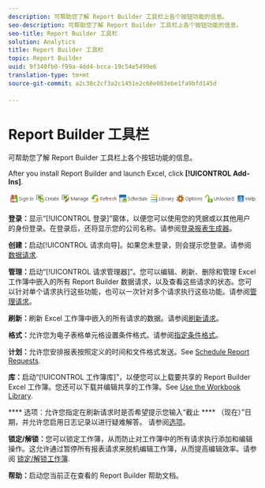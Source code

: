 ```yaml
---
description: 可帮助您了解 Report Builder 工具栏上各个按钮功能的信息。
seo-description: 可帮助您了解 Report Builder 工具栏上各个按钮功能的信息。
seo-title: Report Builder 工具栏
solution: Analytics
title: Report Builder 工具栏
topic: Report Builder
uuid: 9f340fb0-f99a-4dd4-bcca-19c54e5499e6
translation-type: tm+mt
source-git-commit: a2c38c2cf3a2c1451e2c60e003ebe1fa9bfd145d

---
```



# Report Builder 工具栏

可帮助您了解 Report Builder 工具栏上各个按钮功能的信息。

After you install Report Builder and launch Excel, click **[!UICONTROL Add-Ins]**.

![](assets/report_builder_toolbar.png)

**登录：**&#x200B;显示“[!UICONTROL 登录]”窗体，以便您可以使用您的凭据或以其他用户的身份登录。在登录后，还将显示您的公司名称。请参阅[登录报表生成器](../../analyze/report-builder/setup/t-loggin-in-to-reportbuilder.md#task_08762953310F4FB0B91C0B1AA5044BAC)。

**创建：**&#x200B;启动[!UICONTROL 请求向导]。如果您未登录，则会提示您登录。请参阅 [数据请求](../../analyze/report-builder/data-requests/data-requests.md#concept_E14C1E6B63C44D02BF8D80021B4B0F89).

**管理：**&#x200B;启动“[!UICONTROL 请求管理器]”。您可以编辑、刷新、删除和管理 Excel 工作簿中嵌入的所有 Report Builder 数据请求，以及查看这些请求的状态。您可以针对单个请求执行这些功能，也可以一次针对多个请求执行这些功能。请参阅[管理请求](../../analyze/report-builder/manage-requests/r-arb-manage-requests.md)。

**刷新：**&#x200B;刷新 Excel 工作簿中嵌入的所有请求的数据。请参阅[刷新请求](../../analyze/report-builder/manage-requests/t-refresh-a-request.md#task_96556DB051A2479A955999D3837EE609)。

**格式：**&#x200B;允许您为电子表格单元格设置条件格式。请参阅[指定条件格式](../../analyze/report-builder/manage-requests/specify-conditional-formatting.md#concept_14E74D5B12A940588CD56AAB42831DEA)。

**计划：**&#x200B;允许您安排报表按照定义的时间和文件格式发送。See [Schedule Report Requests](../../analyze/report-builder/schedule-report-requests.md#concept_425CEC16D3B149E09EC341CF12F59FA8).

**库：**&#x200B;启动“[!UICONTROL 工作簿库]”，以便您可以上载要共享的 Report Builder Excel 工作簿。您还可以下载并编辑共享的工作簿。See [Use the Workbook Library](../../analyze/report-builder/workbook-library/t-upload-a-workbook.md).

**** 选项：允许您指定在刷新请求时是否希望提示您输入“截止 **** （现在）”日期，并允许您启用日志记录以进行疑难解答。 请参阅[选项](../../analyze/report-builder/options.md#task_99D94C0888294D87AC57A91B4B9CEDBF)。

**锁定/解锁：**&#x200B;您可以锁定工作簿，从而防止对工作簿中的所有请求执行添加和编辑操作。这允许通过暂停所有报表请求来脱机编辑工作簿，从而提高编辑效率。请参阅 [锁定/解锁工作簿](../../analyze/report-builder/workbook-library/protect-wb.md#concept_8FAD0CFBAFDF417ABDDEA4CC26F93F83).

**帮助：**&#x200B;启动您当前正在查看的 Report Builder 帮助文档。
